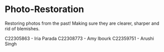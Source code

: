 # Photo-Restoration

Restoring photos from the past! Making sure they are clearer, sharper and rid of blemishes. 

C22305863 - Iria Parada
C22308773 - Amy Ibourk
C22359751 - Arushi Singh

